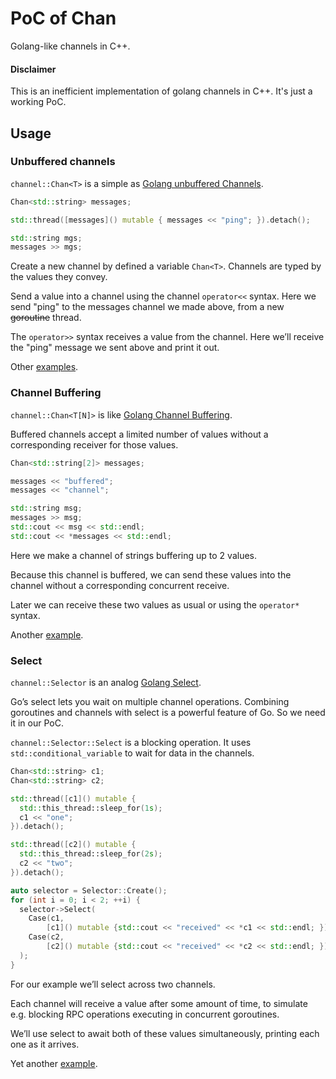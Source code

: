 # PoC of Chan

Golang-like channels in C++.

#### Disclaimer
This is an inefficient implementation of golang channels in C++. It's just a working PoC.

## Usage

### Unbuffered channels
`channel::Chan<T>` is a simple as [Golang unbuffered Channels](https://gobyexample.com/channels).

```cpp
Chan<std::string> messages;

std::thread([messages]() mutable { messages << "ping"; }).detach();

std::string mgs;
messages >> mgs;
```

Create a new channel by defined a variable `Chan<T>`. Channels are typed by the values they convey.

Send a value into a channel using the channel `operator<<` syntax. Here we send "ping" to the messages channel we made above, from a new ~~goroutine~~ thread.

The `operator>>` syntax receives a value from the channel. Here we’ll receive the "ping" message we sent above and print it out.

Other [examples](sync_chan.cpp).

### Channel Buffering
`channel::Chan<T[N]>` is like [Golang Channel Buffering](https://gobyexample.com/channel-buffering).

Buffered channels accept a limited number of values without a corresponding receiver for those values.

```cpp
Chan<std::string[2]> messages;

messages << "buffered";
messages << "channel";

std::string msg;
messages >> msg;
std::cout << msg << std::endl;
std::cout << *messages << std::endl;
```

Here we make a channel of strings buffering up to 2 values.

Because this channel is buffered, we can send these values into the channel without a corresponding concurrent receive.

Later we can receive these two values as usual or using the `operator*` syntax.

Another [example](buff_chan.cpp).

### Select
`channel::Selector` is an analog [Golang Select](https://gobyexample.com/select).

Go’s select lets you wait on multiple channel operations. Combining goroutines and channels with select is a powerful feature of Go.
So we need it in our PoC.

`channel::Selector::Select` is a blocking operation. It uses `std::conditional_variable` to wait for data in the channels.

```cpp
Chan<std::string> c1;
Chan<std::string> c2;

std::thread([c1]() mutable {
  std::this_thread::sleep_for(1s);
  c1 << "one";
}).detach();

std::thread([c2]() mutable {
  std::this_thread::sleep_for(2s);
  c2 << "two";
}).detach();

auto selector = Selector::Create();
for (int i = 0; i < 2; ++i) {
  selector->Select(
    Case(c1,
        [c1]() mutable {std::cout << "received" << *c1 << std::endl; }),
    Case(c2,
        [c2]() mutable {std::cout << "received" << *c2 << std::endl; })
  );
}
```

For our example we’ll select across two channels.

Each channel will receive a value after some amount of time, to simulate e.g. blocking RPC operations executing in concurrent goroutines.

We’ll use select to await both of these values simultaneously, printing each one as it arrives.

Yet another [example](use_select.cpp).
